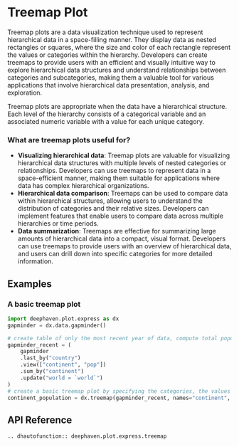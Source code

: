 # Treemap Plot

Treemap plots are a data visualization technique used to represent hierarchical data in a space-filling manner. They display data as nested rectangles or squares, where the size and color of each rectangle represent the values or categories within the hierarchy. Developers can create treemaps to provide users with an efficient and visually intuitive way to explore hierarchical data structures and understand relationships between categories and subcategories, making them a valuable tool for various applications that involve hierarchical data presentation, analysis, and exploration.

Treemap plots are appropriate when the data have a hierarchical structure. Each level of the hierarchy consists of a categorical variable and an associated numeric variable with a value for each unique category.

### What are treemap plots useful for?

- **Visualizing hierarchical data**: Treemap plots are valuable for visualizing hierarchical data structures with multiple levels of nested categories or relationships. Developers can use treemaps to represent data in a space-efficient manner, making them suitable for applications where data has complex hierarchical organizations.
- **Hierarchical data comparison**: Treemaps can be used to compare data within hierarchical structures, allowing users to understand the distribution of categories and their relative sizes. Developers can implement features that enable users to compare data across multiple hierarchies or time periods.
- **Data summarization**: Treemaps are effective for summarizing large amounts of hierarchical data into a compact, visual format. Developers can use treemaps to provide users with an overview of hierarchical data, and users can drill down into specific categories for more detailed information.

## Examples

### A basic treemap plot

```python order=continent_population,gapminder_recent,gapminder
import deephaven.plot.express as dx
gapminder = dx.data.gapminder()

# create table of only the most recent year of data, compute total population for each continent
gapminder_recent = (
    gapminder
    .last_by("country")
    .view(["continent", "pop"])
    .sum_by("continent")
    .update("world = `world`")
)
# create a basic treemap plot by specifying the categories, the values of interest, and a single root 'world'
continent_population = dx.treemap(gapminder_recent, names="continent", values="pop", parents="world")
```

## API Reference
```{eval-rst}
.. dhautofunction:: deephaven.plot.express.treemap
```